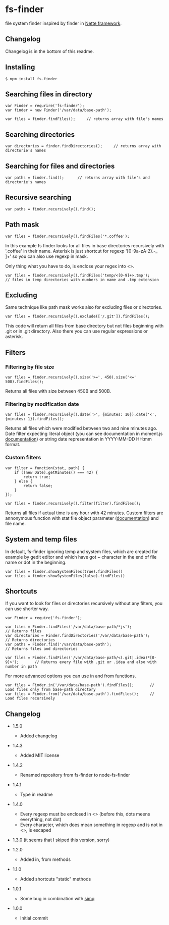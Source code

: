 # fs-finder
file system finder inspired by finder in [Nette framework](http://doc.nette.org/en/finder).

## Changelog

Changelog is in the bottom of this readme.

## Installing

```
$ npm install fs-finder
```

## Searching files in directory

```
var Finder = requrire('fs-finder');
var finder = new Finder('/var/data/base-path');

var files = finder.findFiles();		// returns array with file's names
```

## Searching directories

```
var directories = finder.findDirectories();		// returns array with directorie's names
```

## Searching for files and directories

```
var paths = finder.find();		// returns array with file's and directorie's names
```

## Recursive searching

```
var paths = finder.recursively().find();
```

## Path mask

```
var files = finder.recursively().findFiles('*.coffee');
```

In this example fs finder looks for all files in base directories recursively with '.coffee' in their name.
Asterisk is just shortcut for regexp '[0-9a-zA-Z/.-_ ]+' so you can also use regexp in mask.

Only thing what you have to do, is enclose your regex into <>.

```
var files = finder.recursively().findFiles('temp/<[0-9]+>.tmp');		// files in temp directories with numbers in name and .tmp extension
```

## Excluding

Same technique like path mask works also for excluding files or directories.

```
var files = finder.recursively().exclude(['/.git']).findFiles();
```

This code will return all files from base directory but not files beginning with .git or in .git directory.
Also there you can use regular expressions or asterisk.

## Filters

### Filtering by file size

```
var files = finder.recursively().size('>=', 450).size('<=' 500).findFiles();
```

Returns all files with size between 450B and 500B.

### Filtering by modification date

```
var files = finder.recursively().date('>', {minutes: 10}).date('<', {minutes: 1}).findFiles();
```

Returns all files which were modified between two and nine minutes ago.
Date filter expecting literal object (you can see documentation in moment.js [documentation](http://momentjs.com/docs/#/manipulating/add/))
or string date representation in YYYY-MM-DD HH:mm format.

### Custom filters

```
var filter = function(stat, path) {
	if ((new Date).getMinutes() === 42) {
		return true;
	} else {
		return false;
	}
});

var files = finder.recursively().filter(filter).findFiles();
```

Returns all files if actual time is any hour with 42 minutes.
Custom filters are annonymous function with stat file object parameter ([documentation](http://nodejs.org/api/fs.html#fs_class_fs_stats))
and file name.

## System and temp files

In default, fs-finder ignoring temp and system files, which are created for example by gedit editor and which have got ~ character
in the end of file name or dot in the beginning.

```
var files = finder.showSystemFiles(true).findFiles()
var files = finder.showSystemFiles(false).findFiles()
```

## Shortcuts

If you want to look for files or directories recursively without any filters, you can use shorter way.

```
var Finder = require('fs-finder');

var files = Finder.findFiles('/var/data/base-path/*js');				// Returns files
var directories = Finder.findDirectories('/var/data/base-path');		// Returns directories
var paths = Finder.find('/var/data/base-path');							// Returns files and directories
```

```
var files = Finder.findFiles('/var/data/base-path/<(.git|.idea)*[0-9]>');		// Returns every file with .git or .idea and also with number in path
```

For more advanced options you can use in and from functions.

```
var files = Finder.in('/var/data/base-path').findFiles();		// Load files only from base-path directory
var files = Finder.from('/var/data/base-path').findFiles();		// Load files recursively
```

## Changelog

* 1.5.0
	+ Added changelog

* 1.4.3
	+ Added MIT license

* 1.4.2
	+ Renamed repository from fs-finder to node-fs-finder

* 1.4.1
	+ Type in readme

* 1.4.0
	+ Every regexp must be enclosed in <> (before this, dots meens everything, not dot)
	+ Every character, which does mean something in regexp and is not in <>, is escaped

* 1.3.0 (it seems that I skiped this version, sorry)

* 1.2.0
	+ Added in, from methods

* 1.1.0
	+ Added shortcuts "static" methods

* 1.0.1
	+ Some bug in combination with [simq](https://npmjs.org/package/simq)

* 1.0.0
	+ Initial commit